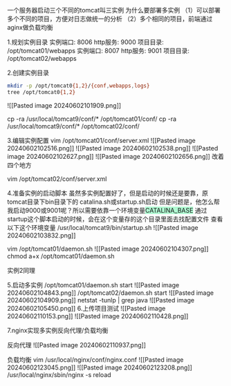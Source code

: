 一个服务器启动三个不同的tomcat叫三实例
为什么要部署多实例
（1）可以部署多个不同的项目，方便对日志做统一的分析
（2）多个相同的项目，前端通过aginx做负载均衡


1.规划实例目录
实例端口: 8006 http服务: 9000 项目目录: /opt/tomcat01/webapps 
实例端口: 8007 http服务: 9001 项目目录: /opt/tomcat02/webapps

2.创建实例目录
```bash
mkdir -p /opt/tomcat0{1,2}/{conf,webapps,logs}
tree /opt/tomcat0{1,2}
```
![[Pasted image 20240602101909.png]]

cp -ra /usr/local/tomcat9/conf/* /opt/tomcat01/conf/
cp -ra /usr/local/tomcat9/conf/* /opt/tomcat02/conf/


3.编辑实例配置
vim /opt/tomcat01/conf/server.xml
![[Pasted image 20240602102516.png]]
![[Pasted image 20240602102538.png]]
![[Pasted image 20240602102627.png]]
![[Pasted image 20240602102656.png]]
改着四个地方

vim /opt/tomcat02/conf/server.xml

4.准备实例的启动脚本
虽然多实例配置好了，但是启动的时候还是要靠，原tomcat目录下bin目录下的 catalina.sh或startup.sh启动
但是问题是，他怎么帮我启动9000或9001呢？所以需要依靠一个环境变量<span style="background:#affad1">CATALINA_BASE</span>
通过startup这个脚本启动的时候，会在这个变量存的这个目录里面去找配置文件
查看以下这个环境变量
/usr/local/tomcat9/bin/startup.sh
![[Pasted image 20240602103832.png]]


vim /opt/tomcat01/daemon.sh
![[Pasted image 20240602104307.png]]
chmod a+x /opt/tomcat01/daemon.sh

实例2同理

5.启动多实例
/opt/tomcat01/daemon.sh start
![[Pasted image 20240602104843.png]]
/opt/tomcat02/daemon.sh start
![[Pasted image 20240602104909.png]]
netstat -tunlp | grep java
![[Pasted image 20240602105450.png]]
6.上传项目测试
![[Pasted image 20240602110153.png]]
![[Pasted image 20240602110428.png]]

7.nginx实现多实例反向代理/负载均衡

反向代理
![[Pasted image 20240602110937.png]]

负载均衡
vim /usr/local/nginx/conf/nginx.conf
![[Pasted image 20240602123045.png]]
![[Pasted image 20240602123208.png]]
/usr/local/nginx/sbin/nginx -s reload
